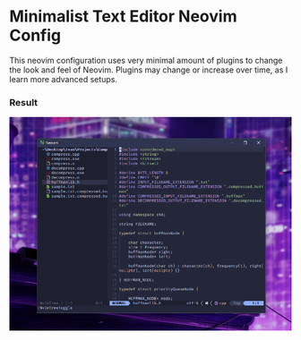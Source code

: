 # Minimalist Text Editor Neovim Config

This neovim configuration uses very minimal amount of plugins to change the look and feel of Neovim. Plugins may change or increase over time, as I learn more advanced setups.

### Result

![Screenshot](Screenshot.png)

